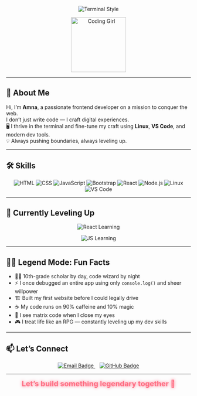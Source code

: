 <p align="center">
  <img src="https://readme-typing-svg.herokuapp.com?font=Fira+Code&weight=600&size=24&duration=2500&pause=800&color=00FFAA&background=121212&width=650&lines=root%40amna-dev%3A~%24+./profile.sh;+++++WELCOME+TO+THE+DEV+REALM();+++++I'M+AMNA+%F0%9F%96%95;+++++WEB+WARRIOR+%7C+CODE+GLADIATOR+%F0%9F%94%A5;+++++COFFEE+%3D+%3E+LOGIC+%E2%98%95;+++++SELF-TAUGHT+%3A+LINUX+%7C+VS+CODE+%F0%9F%92%BB;root%40amna-dev%3A~%24+" alt="Terminal Style" />
</p>

<div align="center">
  <img src="https://media.giphy.com/media/L1R1tvI9svkIWwpVYr/giphy.gif" width="150" alt="Coding Girl" />
</div>

---

## 👑 About Me

Hi, I’m **Amna**, a passionate frontend developer on a mission to conquer the web.  
I don’t just write code — I craft digital experiences.  
🖥️ I thrive in the terminal and fine-tune my craft using **Linux**, **VS Code**, and modern dev tools.  
💡 Always pushing boundaries, always leveling up.

---

## 🛠 Skills

<p align="center">
  <img src="https://img.shields.io/badge/HTML-E44D26?style=flat&logo=html5&logoColor=white" alt="HTML" />
  <img src="https://img.shields.io/badge/CSS-264DE4?style=flat&logo=css3&logoColor=white" alt="CSS" />
  <img src="https://img.shields.io/badge/JavaScript-F7DF1E?style=flat&logo=javascript&logoColor=black" alt="JavaScript" />
  <img src="https://img.shields.io/badge/Bootstrap-563D7C?style=flat&logo=bootstrap&logoColor=white" alt="Bootstrap" />
  <img src="https://img.shields.io/badge/React-61DAFB?style=flat&logo=react&logoColor=black" alt="React" />
  <img src="https://img.shields.io/badge/Node.js-339933?style=flat&logo=node.js&logoColor=white" alt="Node.js" />
  <img src="https://img.shields.io/badge/Linux-FCC624?style=flat&logo=linux&logoColor=black" alt="Linux" />
  <img src="https://img.shields.io/badge/VS%20Code-007ACC?style=flat&logo=visual-studio-code&logoColor=white" alt="VS Code" />
</p>

---

## 🌱 Currently Leveling Up

<p align="center">
  <img src="https://readme-typing-svg.herokuapp.com?font=Fira+Code&size=18&pause=500&color=61dafb&width=300&lines=Mastering+React+Hooks+%26+Components" alt="React Learning" />
</p>

<p align="center">
  <img src="https://readme-typing-svg.herokuapp.com?font=Fira+Code&size=18&pause=500&color=f7df1e&width=300&lines=Polishing+Modern+JavaScript+Skills" alt="JS Learning" />
</p>

---

## 🧙‍♀️ Legend Mode: Fun Facts

- 🧙‍♀️ 10th-grade scholar by day, code wizard by night  
- ⚡ I once debugged an entire app using only `console.log()` and sheer willpower  
- 🏗️ Built my first website before I could legally drive  
- ☕ My code runs on 90% caffeine and 10% magic  
- 🔮 I see matrix code when I close my eyes  
- 🎮 I treat life like an RPG — constantly leveling up my dev skills  

---

## 📫 Let’s Connect

<p align="center">
  <a href="mailto:amnaharaf272@gmail.com" target="_blank" rel="noopener noreferrer">
    <img src="https://img.shields.io/badge/Email-D14836?style=flat&logo=gmail&logoColor=white" alt="Email Badge" />
  </a>
  &nbsp;&nbsp;
  <a href="https://github.com/Dev-Amna" target="_blank" rel="noopener noreferrer">
    <img src="https://img.shields.io/badge/GitHub-181717?style=flat&logo=github&logoColor=white" alt="GitHub Badge" />
  </a>
</p>

---

<p align="center">
  <span style="font-size:20px; font-weight:700; color:#ff6b81; text-shadow: 0 0 8px #ff6b81;">
    Let’s build something legendary together 🚀
  </span>
</p>
